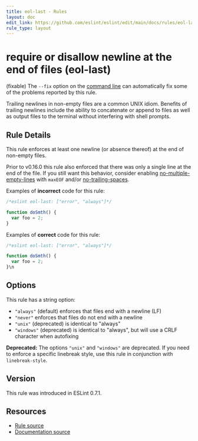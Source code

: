 ```yaml
---
title: eol-last - Rules
layout: doc
edit_link: https://github.com/eslint/eslint/edit/main/docs/rules/eol-last.md
rule_type: layout
---
```

<!-- Note: No pull requests accepted for this file. See README.md in the root directory for details. -->

# require or disallow newline at the end of files (eol-last)

(fixable) The `--fix` option on the [command line](../user-guide/command-line-interface#fixing-problems) can automatically fix some of the problems reported by this rule.

Trailing newlines in non-empty files are a common UNIX idiom. Benefits of
trailing newlines include the ability to concatenate or append to files as well
as output files to the terminal without interfering with shell prompts.

## Rule Details

This rule enforces at least one newline (or absence thereof) at the end
of non-empty files.

Prior to v0.16.0 this rule also enforced that there was only a single line at
the end of the file. If you still want this behavior, consider enabling
[no-multiple-empty-lines](no-multiple-empty-lines) with `maxEOF` and/or
[no-trailing-spaces](no-trailing-spaces).

Examples of **incorrect** code for this rule:

```js
/*eslint eol-last: ["error", "always"]*/

function doSmth() {
  var foo = 2;
}
```

Examples of **correct** code for this rule:

```js
/*eslint eol-last: ["error", "always"]*/

function doSmth() {
  var foo = 2;
}\n
```

## Options

This rule has a string option:

* `"always"` (default) enforces that files end with a newline (LF)
* `"never"` enforces that files do not end with a newline
* `"unix"` (deprecated) is identical to "always"
* `"windows"` (deprecated) is identical to "always", but will use a CRLF character when autofixing

**Deprecated:** The options `"unix"` and `"windows"` are deprecated. If you need to enforce a specific linebreak style, use this rule in conjunction with `linebreak-style`.

## Version

This rule was introduced in ESLint 0.7.1.

## Resources

* [Rule source](https://github.com/eslint/eslint/tree/HEAD/lib/rules/eol-last.js)
* [Documentation source](https://github.com/eslint/eslint/tree/HEAD/docs/rules/eol-last.md)
